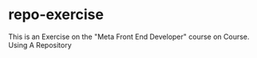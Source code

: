 # repo-exercise
This is an Exercise on the "Meta Front End Developer" course on Course. Using A Repository
